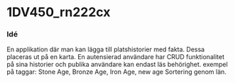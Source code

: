 # 1DV450_rn222cx

### Idé

En applikation där man kan lägga till platshistorier med fakta.
Dessa placeras ut på en karta.
En autensierad användare har CRUD funktionalitet på sina historier och publika användare kan endast läs behörighet.
exempel på taggar: Stone Age, Bronze Age, Iron Age, new age
Sortering genom län.
